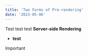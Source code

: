 ```yaml
---
title: 'Two Forms of Pre-rendering'
date: '2023-05-06'
---
```


Test test test **Server-side Rendering**

- **test**

Important